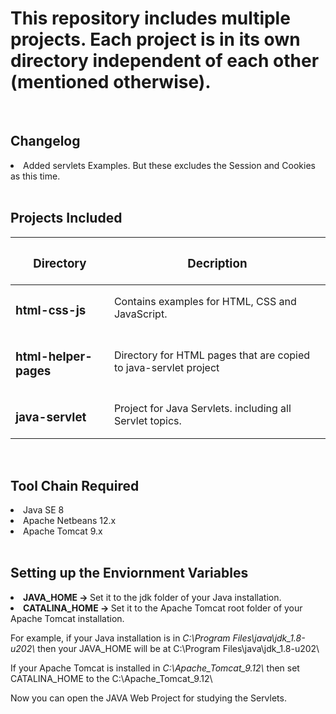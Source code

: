 <h1>This repository includes multiple projects. Each project is in its own directory independent of each other (mentioned otherwise).</h1>
<br>


<h2>Changelog</h2>
<li>Added servlets Examples. But these excludes the Session and Cookies as this time.</li>
<br>


<h2>Projects Included</h2>
<table>
  <thead>
    <tr>
      <th><h3>Directory</h3></th>
      <th><h3>Decription</h3></th>
    </tr>
  <tbody>
    <tr>
      <td><h3>html-css-js</h3></td>
      <td>Contains examples for HTML, CSS and JavaScript.</td>
    </tr>
    <tr>
      <td><h3>html-helper-pages</h3></td>
      <td>Directory for HTML pages that are copied to java-servlet project</td>
    </tr>
    <tr>
      <td><h3>java-servlet</h3></td>
      <td>Project for Java Servlets. including all Servlet topics.</td>
    </tr>
  </tbody>
</table>
<br>


<h2>Tool Chain Required</h2>
<li>Java SE 8</li>
<li>Apache Netbeans 12.x</li>
<li>Apache Tomcat 9.x</li>
<br>


<h2>Setting up the Enviornment Variables</h2>
<li><strong>JAVA_HOME -> </strong>Set it to the jdk folder of your Java installation.</li>
<li><strong>CATALINA_HOME -> </strong>Set it to the Apache Tomcat root folder of your Apache Tomcat installation.</li>
<p>For example, if your Java installation is in <em>C:\Program Files\java\jdk_1.8-u202\</em> then your JAVA_HOME will be at C:\Program Files\java\jdk_1.8-u202\</p>
<p>If your Apache Tomcat is installed in <em>C:\Apache_Tomcat_9.12\</em> then set CATALINA_HOME to the C:\Apache_Tomcat_9.12\</p>
<p>Now you can open the JAVA Web Project for studying the Servlets.</p>

